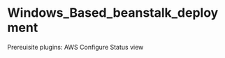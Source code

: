 # Windows_Based_beanstalk_deployment


Prereuisite plugins:    AWS Configure
                        Status view
                        
